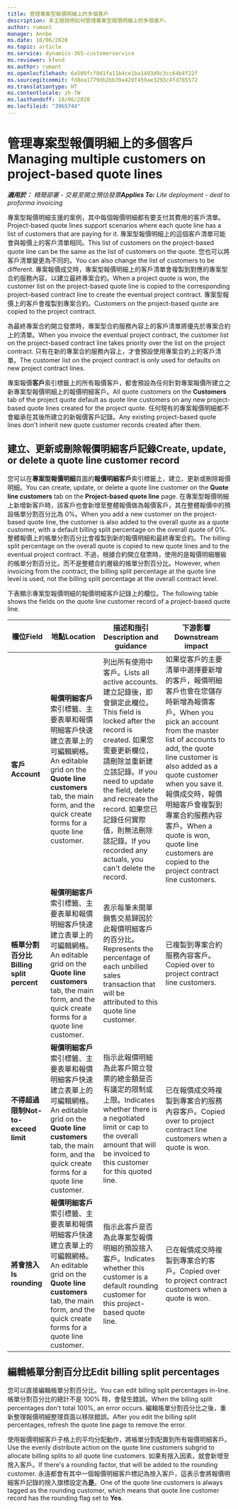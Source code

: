 ```yaml
---
title: 管理專案型報價明細上的多個客戶
description: 本主題說明如何管理專案型報價明細上的多個客戶。
author: rumant
manager: Annbe
ms.date: 10/06/2020
ms.topic: article
ms.service: dynamics-365-customerservice
ms.reviewer: kfend
ms.author: rumant
ms.openlocfilehash: 6a509fcf8d1fa11b4ce1ba1493d9c3cc64b4f22f
ms.sourcegitcommit: fd8ea1779db2bb39a428f459ae3293c4fd785572
ms.translationtype: HT
ms.contentlocale: zh-TW
ms.lasthandoff: 10/06/2020
ms.locfileid: "3965744"
---
```

# <a name="managing-multiple-customers-on-project-based-quote-lines"></a><span data-ttu-id="ae77e-103">管理專案型報價明細上的多個客戶</span><span class="sxs-lookup"><span data-stu-id="ae77e-103">Managing multiple customers on project-based quote lines</span></span>

<span data-ttu-id="ae77e-104">_**適用於：** 精簡部署 - 交易至開立預估發票_</span><span class="sxs-lookup"><span data-stu-id="ae77e-104">_**Applies To:** Lite deployment - deal to proforma invoicing_</span></span>

<span data-ttu-id="ae77e-105">專案型報價明細支援的案例，其中每個報價明細都有要支付其費用的客戶清單。</span><span class="sxs-lookup"><span data-stu-id="ae77e-105">Project-based quote lines support scenarios where each quote line has a list of customers that are paying for it.</span></span> <span data-ttu-id="ae77e-106">專案型報價明細上的這個客戶清單可能會與報價上的客戶清單相同。</span><span class="sxs-lookup"><span data-stu-id="ae77e-106">This list of customers on the project-based quote line can be the same as the list of customers on the quote.</span></span> <span data-ttu-id="ae77e-107">您也可以將客戶清單變更為不同的。</span><span class="sxs-lookup"><span data-stu-id="ae77e-107">You can also change the list of customers to be different.</span></span> <span data-ttu-id="ae77e-108">專案報價成交時，專案型報價明細上的客戶清單會複製到對應的專案型合約服務內容，以建立最終專案合約。</span><span class="sxs-lookup"><span data-stu-id="ae77e-108">When a project quote is won, the customer list on the project-based quote line is copied to the corresponding project–based contract line to create the eventual project contract.</span></span> <span data-ttu-id="ae77e-109">專案型報價上的客戶會複製到專案合約。</span><span class="sxs-lookup"><span data-stu-id="ae77e-109">Customers on the project-based quote are copied to the project contract.</span></span>

<span data-ttu-id="ae77e-110">為最終專案合約開立發票時，專案型合約服務內容上的客戶清單將優先於專案合約上的清單。</span><span class="sxs-lookup"><span data-stu-id="ae77e-110">When you invoice the eventual project contract, the customer list on the project-based contract line takes priority over the list on the project contract.</span></span> <span data-ttu-id="ae77e-111">只有在新的專案合約服務內容上，才會預設使用專案合約上的客戶清單。</span><span class="sxs-lookup"><span data-stu-id="ae77e-111">The customer list on the project contract is only used for defaults on new project contract lines.</span></span>

<span data-ttu-id="ae77e-112">專案報價**客戶**索引標籤上的所有報價客戶，都會預設為任何針對專案報價所建立之新專案型報價明細上的報價明細客戶。</span><span class="sxs-lookup"><span data-stu-id="ae77e-112">All quote customers on the **Customers** tab of the project quote default as quote line customers on any new project-based quote lines created for the project quote.</span></span> <span data-ttu-id="ae77e-113">任何現有的專案報價明細都不會繼承在其後所建立的新報價客戶記錄。</span><span class="sxs-lookup"><span data-stu-id="ae77e-113">Any existing project-based quote lines don't inherit new quote customer records created after them.</span></span>

## <a name="create-update-or-delete-a-quote-line-customer-record"></a><span data-ttu-id="ae77e-114">建立、更新或刪除報價明細客戶記錄</span><span class="sxs-lookup"><span data-stu-id="ae77e-114">Create, update, or delete a quote line customer record</span></span>

<span data-ttu-id="ae77e-115">您可以在**專案型報價明細**頁面的**報價明細客戶**索引標籤上，建立、更新或刪除報價明細。</span><span class="sxs-lookup"><span data-stu-id="ae77e-115">You can create, update, or delete a quote line customer on the **Quote line customers** tab on the **Project-based quote line** page.</span></span> <span data-ttu-id="ae77e-116">在專案型報價明細上新增新客戶時，該客戶也會新增至整體報價做為報價客戶，其在整體報價中的預設帳單分割百分比為 0%。</span><span class="sxs-lookup"><span data-stu-id="ae77e-116">When you add a new customer on the project-based quote line, the customer is also added to the overall quote as a quote customer, with a default billing split percentage on the overall quote of 0%.</span></span> <span data-ttu-id="ae77e-117">整體報價上的帳單分割百分比會複製到新的報價明細和最終專案合約。</span><span class="sxs-lookup"><span data-stu-id="ae77e-117">The billing split percentage on the overall quote is copied to new quote lines and to the eventual project contract.</span></span> <span data-ttu-id="ae77e-118">不過，根據合約開立發票時，使用的是報價明細層級的帳單分割百分比，而不是整體合約層級的帳單分割百分比。</span><span class="sxs-lookup"><span data-stu-id="ae77e-118">However, when invoicing from the contract, the billing split percentage at the quote line level is used, not the billing split percentage at the overall contract level.</span></span> 

<span data-ttu-id="ae77e-119">下表顯示專案型報價明細的報價明細客戶記錄上的欄位。</span><span class="sxs-lookup"><span data-stu-id="ae77e-119">The following table shows the fields on the quote line customer record of a project-based quote line.</span></span>

| <span data-ttu-id="ae77e-120">欄位</span><span class="sxs-lookup"><span data-stu-id="ae77e-120">Field</span></span> | <span data-ttu-id="ae77e-121">地點</span><span class="sxs-lookup"><span data-stu-id="ae77e-121">Location</span></span> | <span data-ttu-id="ae77e-122">描述和指引</span><span class="sxs-lookup"><span data-stu-id="ae77e-122">Description and guidance</span></span> | <span data-ttu-id="ae77e-123">下游影響</span><span class="sxs-lookup"><span data-stu-id="ae77e-123">Downstream impact</span></span> |
| --- | --- | --- | --- |
| <span data-ttu-id="ae77e-124">**客戶**</span><span class="sxs-lookup"><span data-stu-id="ae77e-124">**Account**</span></span> | <span data-ttu-id="ae77e-125">**報價明細客戶**索引標籤、主要表單和報價明細客戶快速建立表單上的可編輯網格。</span><span class="sxs-lookup"><span data-stu-id="ae77e-125">An editable grid on the **Quote line customers** tab, the main form, and the quick create forms for a quote line customer.</span></span> | <span data-ttu-id="ae77e-126">列出所有使用中客戶。</span><span class="sxs-lookup"><span data-stu-id="ae77e-126">Lists all active accounts.</span></span> <span data-ttu-id="ae77e-127">建立記錄後，即會鎖定此欄位。</span><span class="sxs-lookup"><span data-stu-id="ae77e-127">This field is locked after the record is created.</span></span> <span data-ttu-id="ae77e-128">如果您需要更新欄位，請刪除並重新建立該記錄。</span><span class="sxs-lookup"><span data-stu-id="ae77e-128">If you need to update the field, delete and recreate the record.</span></span> <span data-ttu-id="ae77e-129">如果您已記錄任何實際值，則無法刪除該記錄。</span><span class="sxs-lookup"><span data-stu-id="ae77e-129">If you recorded any actuals, you can't delete the record.</span></span> | <span data-ttu-id="ae77e-130">如果從客戶的主要清單中選擇要新增的客戶，報價明細客戶也會在您儲存時新增為報價客戶。</span><span class="sxs-lookup"><span data-stu-id="ae77e-130">When you pick an account from the master list of accounts to add, the quote line customer is also added as a quote customer when you save it.</span></span> <span data-ttu-id="ae77e-131">報價成交時，報價明細客戶會複製到專案合約服務內容客戶。</span><span class="sxs-lookup"><span data-stu-id="ae77e-131">When a quote is won, quote line customers are copied to the project contract line customers.</span></span> |
| <span data-ttu-id="ae77e-132">**帳單分割百分比**</span><span class="sxs-lookup"><span data-stu-id="ae77e-132">**Billing split percent**</span></span> | <span data-ttu-id="ae77e-133">**報價明細客戶**索引標籤、主要表單和報價明細客戶快速建立表單上的可編輯網格。</span><span class="sxs-lookup"><span data-stu-id="ae77e-133">An editable grid on the **Quote line customers** tab, the main form, and the quick create forms for a quote line customer.</span></span> | <span data-ttu-id="ae77e-134">表示每筆未開單銷售交易歸因於此報價明細客戶的百分比。</span><span class="sxs-lookup"><span data-stu-id="ae77e-134">Represents the percentage of each unbilled sales transaction that will be attributed to this quote line customer.</span></span> | <span data-ttu-id="ae77e-135">已複製到專案合約服務內容客戶。</span><span class="sxs-lookup"><span data-stu-id="ae77e-135">Copied over to project contract line customers.</span></span> |
| <span data-ttu-id="ae77e-136">**不得超過限制**</span><span class="sxs-lookup"><span data-stu-id="ae77e-136">**Not-to-exceed limit**</span></span> | <span data-ttu-id="ae77e-137">**報價明細客戶**索引標籤、主要表單和報價明細客戶快速建立表單上的可編輯網格。</span><span class="sxs-lookup"><span data-stu-id="ae77e-137">An editable grid on the **Quote line customers** tab, the main form, and the quick create forms for a quote line customer.</span></span> | <span data-ttu-id="ae77e-138">指示此報價明細為此客戶開立發票的總金額是否有議定的限制或上限。</span><span class="sxs-lookup"><span data-stu-id="ae77e-138">Indicates whether there is a negotiated limit or cap to the overall amount that will be invoiced to this customer for this quoted line.</span></span> | <span data-ttu-id="ae77e-139">已在報價成交時複製到專案合約服務內容客戶。</span><span class="sxs-lookup"><span data-stu-id="ae77e-139">Copied over to project contract line customers when a quote is won.</span></span> |
| <span data-ttu-id="ae77e-140">**將會捨入**</span><span class="sxs-lookup"><span data-stu-id="ae77e-140">**Is rounding**</span></span> | <span data-ttu-id="ae77e-141">**報價明細客戶**索引標籤、主要表單和報價明細客戶快速建立表單上的可編輯網格。</span><span class="sxs-lookup"><span data-stu-id="ae77e-141">An editable grid on the **Quote line customers** tab, the main form, and the quick create forms for a quote line customer.</span></span> | <span data-ttu-id="ae77e-142">指示此客戶是否為此專案型報價明細的預設捨入客戶。</span><span class="sxs-lookup"><span data-stu-id="ae77e-142">Indicates whether this customer is a default rounding customer for this project-based quote line.</span></span> | <span data-ttu-id="ae77e-143">已在報價成交時複製到專案合約客戶。</span><span class="sxs-lookup"><span data-stu-id="ae77e-143">Copied over to project contract customers when a quote is won.</span></span> |

## <a name="edit-billing-split-percentages"></a><span data-ttu-id="ae77e-144">編輯帳單分割百分比</span><span class="sxs-lookup"><span data-stu-id="ae77e-144">Edit billing split percentages</span></span>

<span data-ttu-id="ae77e-145">您可以直接編輯帳單分割百分比。</span><span class="sxs-lookup"><span data-stu-id="ae77e-145">You can edit billing split percentages in-line.</span></span> <span data-ttu-id="ae77e-146">帳單分割百分比的總計不是 100% 時，會發生錯誤。</span><span class="sxs-lookup"><span data-stu-id="ae77e-146">When the billing split percentages don't total 100%, an error occurs.</span></span> <span data-ttu-id="ae77e-147">編輯帳單分割百分比之後，重新整理報價明細整理頁面以移除錯誤。</span><span class="sxs-lookup"><span data-stu-id="ae77e-147">After you edit the billing split percentages, refresh the quote line page to remove the error.</span></span>

<span data-ttu-id="ae77e-148">使用報價明細客戶子格上的平均分配動作，將帳單分割配置到所有報價明細客戶。</span><span class="sxs-lookup"><span data-stu-id="ae77e-148">Use the evenly distribute action on the quote line customers subgrid to allocate billing splits to all quote line customers.</span></span> <span data-ttu-id="ae77e-149">如果有捨入因素，就會新增至捨入客戶。</span><span class="sxs-lookup"><span data-stu-id="ae77e-149">If there's a rounding factor, that will be added to the rounding customer.</span></span> <span data-ttu-id="ae77e-150">永遠都會有其中一個報價明細客戶標記為捨入客戶，這表示會將報價明細客戶記錄的捨入旗標設定為**是**。</span><span class="sxs-lookup"><span data-stu-id="ae77e-150">One of the quote line customers is always tagged as the rounding customer, which means that quote line customer record has the rounding flag set to **Yes**.</span></span> 
